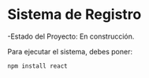 <h1>Sistema de Registro</h1>

-Estado del Proyecto: En construcción.

Para ejecutar el sistema, debes poner: 

```npm install react```

